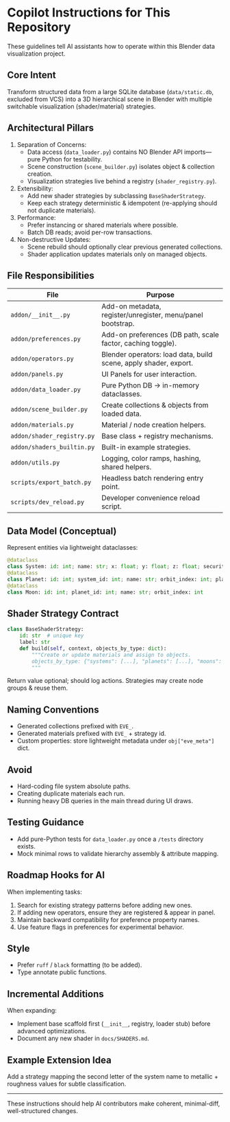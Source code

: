 # Copilot Instructions for This Repository

These guidelines tell AI assistants how to operate within this Blender data visualization project.

## Core Intent

Transform structured data from a large SQLite database (`data/static.db`, excluded from VCS) into a 3D hierarchical scene in Blender with multiple switchable visualization (shader/material) strategies.

## Architectural Pillars

1. Separation of Concerns:
   - Data access (`data_loader.py`) contains NO Blender API imports—pure Python for testability.
   - Scene construction (`scene_builder.py`) isolates object & collection creation.
   - Visualization strategies live behind a registry (`shader_registry.py`).
2. Extensibility:
   - Add new shader strategies by subclassing `BaseShaderStrategy`.
   - Keep each strategy deterministic & idempotent (re-applying should not duplicate materials).
3. Performance:
   - Prefer instancing or shared materials where possible.
   - Batch DB reads; avoid per-row transactions.
4. Non-destructive Updates:
   - Scene rebuild should optionally clear previous generated collections.
   - Shader application updates materials only on managed objects.

## File Responsibilities

| File                       | Purpose                                                          |
| -------------------------- | ---------------------------------------------------------------- |
| `addon/__init__.py`        | Add-on metadata, register/unregister, menu/panel bootstrap.      |
| `addon/preferences.py`     | Add-on preferences (DB path, scale factor, caching toggle).      |
| `addon/operators.py`       | Blender operators: load data, build scene, apply shader, export. |
| `addon/panels.py`          | UI Panels for user interaction.                                  |
| `addon/data_loader.py`     | Pure Python DB -> in-memory dataclasses.                         |
| `addon/scene_builder.py`   | Create collections & objects from loaded data.                   |
| `addon/materials.py`       | Material / node creation helpers.                                |
| `addon/shader_registry.py` | Base class + registry mechanisms.                                |
| `addon/shaders_builtin.py` | Built-in example strategies.                                     |
| `addon/utils.py`           | Logging, color ramps, hashing, shared helpers.                   |
| `scripts/export_batch.py`  | Headless batch rendering entry point.                            |
| `scripts/dev_reload.py`    | Developer convenience reload script.                             |

## Data Model (Conceptual)

Represent entities via lightweight dataclasses:

```python
@dataclass
class System: id: int; name: str; x: float; y: float; z: float; security: float; planets: list
@dataclass
class Planet: id: int; system_id: int; name: str; orbit_index: int; planet_type: str; moons: list
@dataclass
class Moon: id: int; planet_id: int; name: str; orbit_index: int
```

## Shader Strategy Contract

```python
class BaseShaderStrategy:
    id: str  # unique key
    label: str
    def build(self, context, objects_by_type: dict):
        """Create or update materials and assign to objects.
        objects_by_type: {"systems": [...], "planets": [...], "moons": [...]} (Blender objects)
        """
```

Return value optional; should log actions. Strategies may create node groups & reuse them.

## Naming Conventions

- Generated collections prefixed with `EVE_`.
- Generated materials prefixed with `EVE_` + strategy id.
- Custom properties: store lightweight metadata under `obj["eve_meta"]` dict.

## Avoid

- Hard-coding file system absolute paths.
- Creating duplicate materials each run.
- Running heavy DB queries in the main thread during UI draws.

## Testing Guidance

- Add pure-Python tests for `data_loader.py` once a `/tests` directory exists.
- Mock minimal rows to validate hierarchy assembly & attribute mapping.

## Roadmap Hooks for AI

When implementing tasks:

1. Search for existing strategy patterns before adding new ones.
2. If adding new operators, ensure they are registered & appear in panel.
3. Maintain backward compatibility for preference property names.
4. Use feature flags in preferences for experimental behavior.

## Style

- Prefer `ruff` / `black` formatting (to be added).
- Type annotate public functions.

## Incremental Additions

When expanding:

- Implement base scaffold first (`__init__`, registry, loader stub) before advanced optimizations.
- Document any new shader in `docs/SHADERS.md`.

## Example Extension Idea

Add a strategy mapping the second letter of the system name to metallic + roughness values for subtle classification.

---

These instructions should help AI contributors make coherent, minimal-diff, well-structured changes.
